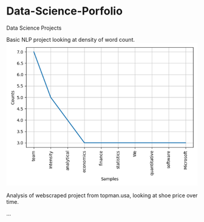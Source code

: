 # Data-Science-Porfolio
Data Science Projects

Basic NLP project looking at density of word count.
![alt text](https://github.com/jasonjusto/Data-Science-Porfolio/blob/master/images/density%20graph.png)


Analysis of webscraped project from topman.usa, looking at shoe price over time.

...
